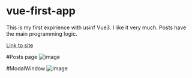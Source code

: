 # vue-first-app
This is my first expirience with usinf Vue3. I like it very much. Posts have the main programming logic.

[Link to site](https://earnest-cheesecake-d32d71.netlify.app/)

#Posts page
![image](https://github.com/AlexanderZarubin/vue-first-app/assets/82836455/e20675e6-c758-4c73-aa56-28791f8b7f23)

#ModalWindow
![image](https://github.com/AlexanderZarubin/vue-first-app/assets/82836455/a5a55c90-a532-4c6a-9775-5373a72c2446)
